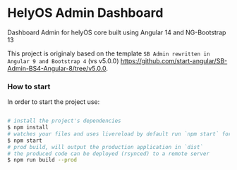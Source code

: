 # HelyOS Admin Dashboard

Dashboard Admin for helyOS core built using Angular 14 and NG-Bootstrap 13

This project is originaly based on the template `SB Admin rewritten in Angular 9 and Bootstrap 4` (vs v5.0.0) 
https://github.com/start-angular/SB-Admin-BS4-Angular-8/tree/v5.0.0.


### How to start

In order to start the project use:

```bash

# install the project's dependencies
$ npm install
# watches your files and uses livereload by default run `npm start` for a dev server. Navigate to `http://localhost:4200/`. The app will automatically reload if you change any of the source files.
$ npm start
# prod build, will output the production application in `dist`
# the produced code can be deployed (rsynced) to a remote server
$ npm run build --prod
```
